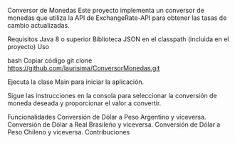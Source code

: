 Conversor de Monedas
Este proyecto implementa un conversor de monedas que utiliza la API de ExchangeRate-API para obtener las tasas de cambio actualizadas.

Requisitos
Java 8 o superior
Biblioteca JSON en el classpath (incluida en el proyecto)
Uso

bash
Copiar código
git clone https://github.com/laurisima/ConversorMonedas.git

Ejecuta la clase Main para iniciar la aplicación.

Sigue las instrucciones en la consola para seleccionar la conversión de moneda deseada y proporcionar el valor a convertir.

Funcionalidades
Conversión de Dólar a Peso Argentino y viceversa.
Conversión de Dólar a Real Brasileño y viceversa.
Conversión de Dólar a Peso Chileno y viceversa.
Contribuciones
